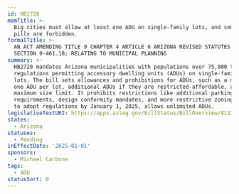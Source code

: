 ```yaml
---
id: HB2720
memTitle: >-
  Big cities must allow at least one ADU on single-family lots, and some poison
  pills are forbidden.
formalTitle: >-
  AN ACT AMENDING TITLE 9 CHAPTER 4 ARTICLE 6 ARIZONA REVISED STATUTES BY ADDING
  SECTION 9-461.18; RELATING TO MUNICIPAL PLANNING
summary: >-
  HB2720 mandates Arizona municipalities with populations over 75,000 to adopt
  regulations permitting accessory dwelling units (ADUs) on single-family zoned
  lots. The bill sets allowances and prohibitions for ADUs, such as a minimum of
  one ADU per lot, additional ADUs if they are restricted-affordable, and a
  maximum size limit. It prohibits restrictions like additional parking
  requirements, design conformity mandates, and more restrictive zoning. Failure
  to adopt regulations by January 1, 2025, allows unlimited ADUs.
legislativeTextURI: https://apps.azleg.gov/BillStatus/BillOverview/81315
states:
  - Arizona
statuses:
  - Pending
inEffectDate: '2025-01-01'
sponsors:
  - Michael Carbone
tags:
  - ADU
statusSort: 0
---
```

